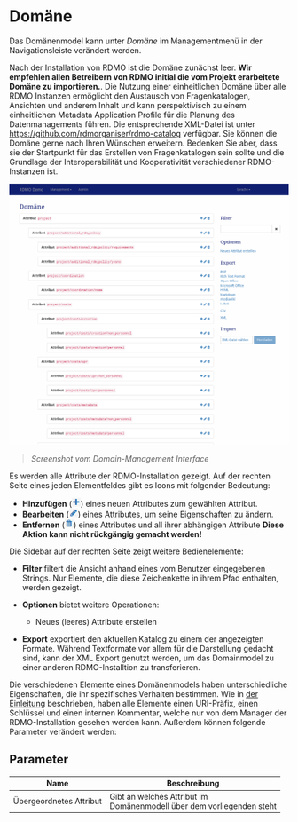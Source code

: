 # Domäne

Das Domänenmodel kann unter *Domäne* im Managementmenü in der Navigationsleiste verändert werden.

Nach der Installation von RDMO ist die Domäne zunächst leer. **Wir empfehlen allen Betreibern von RDMO initial die vom Projekt erarbeitete Domäne zu importieren.**. Die Nutzung einer einheitlichen Domäne über alle RDMO Instanzen ermöglicht den Austausch von Fragenkatalogen, Ansichten und anderem Inhalt und kann perspektivisch zu einem einheitlichen Metadata Application Profile für die Planung des Datenmanagements führen. Die entsprechende XML-Datei ist unter https://github.com/rdmorganiser/rdmo-catalog verfügbar. Sie können die Domäne gerne nach Ihren Wünschen erweitern. Bedenken Sie aber, dass sie der Startpunkt für das Erstellen von Fragenkatalogen sein sollte und die Grundlage der Interoperabilität und Kooperativität verschiedener RDMO-Instanzen ist.

![](../_static/img/screens/domaene.png)
> *Screenshot vom Domain-Management Interface*

Es werden alle Attribute der RDMO-Installation gezeigt. Auf der rechten Seite eines jeden Elementfeldes gibt es Icons mit folgender Bedeutung:

* **Hinzufügen** (![](../_static/img/icons/add.png)) eines neuen Attributes zum gewählten Attribut.
* **Bearbeiten** (![](../_static/img/icons/update.png)) eines Attributes, um seine Eigenschaften zu ändern.
* **Entfernen** (![](../_static/img/icons/delete.png)) eines Attributes und all ihrer abhängigen Attribute **Diese Aktion kann nicht rückgängig gemacht werden!**

Die Sidebar auf der rechten Seite zeigt weitere Bedienelemente:

* **Filter** filtert die Ansicht anhand eines vom Benutzer eingegebenen Strings. Nur Elemente, die diese Zeichenkette in ihrem Pfad enthalten, werden gezeigt.
* **Optionen** bietet weitere Operationen:

  * Neues (leeres) Attribute erstellen

* **Export** exportiert den aktuellen Katalog zu einem der angezeigten Formate. Während Textformate vor allem für die Darstellung gedacht sind, kann der XML Export genutzt werden, um das Domainmodel zu einer anderen RDMO-Installtion zu transferieren.

Die verschiedenen Elemente eines Domänenmodels haben unterschiedliche Eigenschaften, die ihr spezifisches Verhalten bestimmen. Wie in [der Einleitung](index.html) beschrieben, haben alle Elemente einen URI-Präfix, einen Schlüssel und einen internen Kommentar, welche nur von dem Manager der RDMO-Installation gesehen werden kann. Außerdem können folgende Parameter verändert werden:


## Parameter

|Name|Beschreibung|
|-|-|
|Übergeordnetes Attribut|Gibt an welches Attribut im<br>Domänenmodell über dem vorliegenden steht|
